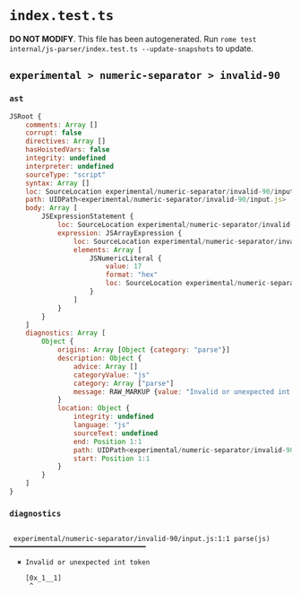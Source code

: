 # `index.test.ts`

**DO NOT MODIFY**. This file has been autogenerated. Run `rome test internal/js-parser/index.test.ts --update-snapshots` to update.

## `experimental > numeric-separator > invalid-90`

### `ast`

```javascript
JSRoot {
	comments: Array []
	corrupt: false
	directives: Array []
	hasHoistedVars: false
	integrity: undefined
	interpreter: undefined
	sourceType: "script"
	syntax: Array []
	loc: SourceLocation experimental/numeric-separator/invalid-90/input.js 1:0-2:0
	path: UIDPath<experimental/numeric-separator/invalid-90/input.js>
	body: Array [
		JSExpressionStatement {
			loc: SourceLocation experimental/numeric-separator/invalid-90/input.js 1:0-1:9
			expression: JSArrayExpression {
				loc: SourceLocation experimental/numeric-separator/invalid-90/input.js 1:0-1:9
				elements: Array [
					JSNumericLiteral {
						value: 17
						format: "hex"
						loc: SourceLocation experimental/numeric-separator/invalid-90/input.js 1:1-1:8
					}
				]
			}
		}
	]
	diagnostics: Array [
		Object {
			origins: Array [Object {category: "parse"}]
			description: Object {
				advice: Array []
				categoryValue: "js"
				category: Array ["parse"]
				message: RAW_MARKUP {value: "Invalid or unexpected int token"}
			}
			location: Object {
				integrity: undefined
				language: "js"
				sourceText: undefined
				end: Position 1:1
				path: UIDPath<experimental/numeric-separator/invalid-90/input.js>
				start: Position 1:1
			}
		}
	]
}
```

### `diagnostics`

```

 experimental/numeric-separator/invalid-90/input.js:1:1 parse(js) ━━━━━━━━━━━━━━━━━━━━━━━━━━━━━━━━━━

  ✖ Invalid or unexpected int token

    [0x_1__1]
     ^


```
